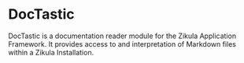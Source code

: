 DocTastic
=========

DocTastic is a documentation reader module for the Zikula Application Framework. It provides access to and interpretation of Markdown files within a Zikula Installation.
